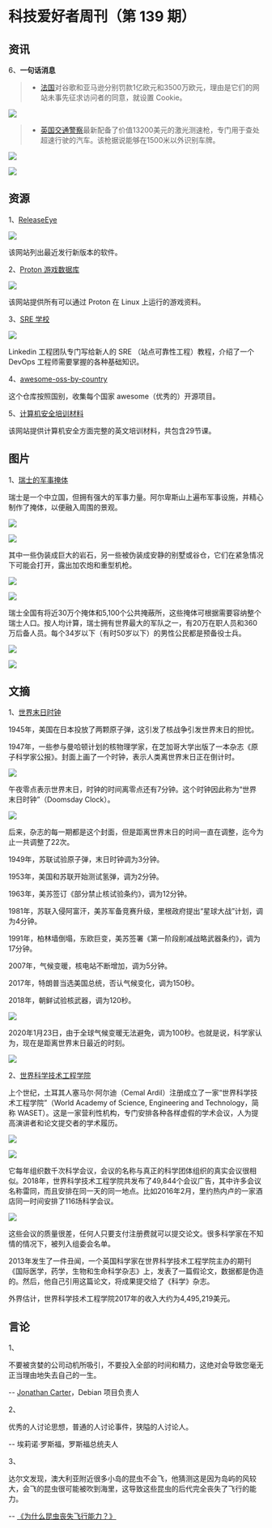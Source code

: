 # 科技爱好者周刊（第 139 期）

## 资讯

6、**一句话消息**

> - [法国](https://fr.reuters.com/article/idUSKBN28K0NA)对谷歌和亚马逊分别罚款1亿欧元和3500万欧元，理由是它们的网站未事先征求访问者的同意，就设置 Cookie。

![](https://www.wangbase.com/blogimg/asset/202012/bg2020121101.jpg)

> - [英国交通警察](https://www.thedrive.com/news/38111/new-uk-police-speed-gun-can-read-license-plates-from-nearly-half-a-mile-away-at-night)最新配备了价值13200美元的激光测速枪，专门用于查处超速行驶的汽车。该枪据说能够在1500米以外识别车牌。

![](https://www.wangbase.com/blogimg/asset/202012/bg2020121401.jpg)

![](https://www.wangbase.com/blogimg/asset/202012/bg2020121402.jpg)

## 资源

1、[ReleaseEye](https://releaseeye.info/)

![](https://www.wangbase.com/blogimg/asset/202012/bg2020120523.jpg)

该网站列出最近发行新版本的软件。

2、[Proton 游戏数据库](https://www.protondb.com/)

![](https://www.wangbase.com/blogimg/asset/202012/bg2020120801.jpg)

该网站提供所有可以通过 Proton 在 Linux 上运行的游戏资料。

3、[SRE 学校](https://linkedin.github.io/school-of-sre/)

![](https://www.wangbase.com/blogimg/asset/202012/bg2020120902.jpg)

Linkedin 工程团队专门写给新人的 SRE （站点可靠性工程）教程，介绍了一个 DevOps 工程师需要掌握的各种基础知识。

4、[awesome-oss-by-country](https://github.com/slowernews/awesome-oss-by-country)

这个仓库按照国别，收集每个国家 awesome（优秀的）开源项目。

5、[计算机安全培训材料](https://opensecuritytraining.info/Training.html)

该网站提供计算机安全方面完整的英文培训材料，共包含29节课。

## 图片

1、[瑞士的军事掩体](https://www.amusingplanet.com/2015/07/the-camouflaged-military-bunkers-of.html)

瑞士是一个中立国，但拥有强大的军事力量。阿尔卑斯山上遍布军事设施，并精心制作了掩体，以便融入周围的景观。

![](https://www.wangbase.com/blogimg/asset/202012/bg2020120811.jpg)

![](https://www.wangbase.com/blogimg/asset/202012/bg2020120812.jpg)

其中一些伪装成巨大的岩石，另一些被伪装成安静的别墅或谷仓，它们在紧急情况下可能会打开，露出加农炮和重型机枪。

![](https://www.wangbase.com/blogimg/asset/202012/bg2020120813.jpg)

![](https://www.wangbase.com/blogimg/asset/202012/bg2020120814.jpg)

瑞士全国有将近30万个掩体和5,100个公共掩蔽所，这些掩体可根据需要容纳整个瑞士人口。按人均计算，瑞士拥有世界最大的军队之一，有20万在职人员和360万后备人员。每个34岁以下（有时50岁以下）的男性公民都是预备役士兵。

![](https://www.wangbase.com/blogimg/asset/202012/bg2020120815.jpg)

![](https://www.wangbase.com/blogimg/asset/202012/bg2020120816.jpg)

## 文摘

1、[世界末日时钟](https://en.wikipedia.org/wiki/Doomsday_Clock)

1945年，美国在日本投放了两颗原子弹，这引发了核战争引发世界末日的担忧。

1947年，一些参与曼哈顿计划的核物理学家，在芝加哥大学出版了一本杂志《原子科学家公报》。封面上画了一个时钟，表示人类离世界末日正在倒计时。

![](https://www.wangbase.com/blogimg/asset/202011/bg2020112902.jpg)

午夜零点表示世界末日，时钟的时间离零点还有7分钟。这个时钟因此称为“世界末日时钟”（Doomsday Clock）。

![](https://www.wangbase.com/blogimg/asset/202011/bg2020112904.jpg)

后来，杂志的每一期都是这个封面，但是距离世界末日的时间一直在调整，迄今为止一共调整了22次。

1949年，苏联试验原子弹，末日时钟调为3分钟。

1953年，美国和苏联开始测试氢弹，调为2分钟。

1963年，美苏签订《部分禁止核试验条约》，调为12分钟。

1981年，苏联入侵阿富汗，美苏军备竞赛升级，里根政府提出“星球大战”计划，调为4分钟。

1991年，柏林墙倒塌，东欧巨变，美苏签署《第一阶段削减战略武器条约》，调为17分钟。

2007年，气候变暖，核电站不断增加，调为5分钟。

2017年，特朗普当选美国总统，否认气候变化，调为150秒。

2018年，朝鲜试验核武器，调为120秒。

![](https://www.wangbase.com/blogimg/asset/202011/bg2020112903.jpg)

2020年1月23日，由于全球气候变暖无法避免，调为100秒。也就是说，科学家认为，现在是距离世界末日最近的时刻。

![](https://www.wangbase.com/blogimg/asset/202011/bg2020112905.jpg)

2、[世界科学技术工程学院](https://en.wikipedia.org/wiki/World_Academy_of_Science,_Engineering_and_Technology)

上个世纪，土耳其人塞马尔·阿尔迪（Cemal Ardil）注册成立了一家“世界科学技术工程学院”（World Academy of Science, Engineering and Technology，简称 WASET）。这是一家营利性机构，专门安排各种各样虚假的学术会议，人为提高演讲者和论文提交者的学术履历。

![](https://www.wangbase.com/blogimg/asset/202012/bg2020121403.jpg)

![](https://www.wangbase.com/blogimg/asset/202012/bg2020121404.jpg)

它每年组织数千次科学会议，会议的名称与真正的科学团体组织的真实会议很相似。2018年，世界科学技术工程学院共发布了49,844个会议广告，其中许多会议名称雷同，而且安排在同一天的同一地点。比如2016年2月，里约热内卢的一家酒店同一时间安排了116场科学会议。

![](https://www.wangbase.com/blogimg/asset/202012/bg2020121405.jpg)

这些会议的质量很差，任何人只要支付注册费就可以提交论文。很多科学家在不知情的情况下，被列入组委会名单。

2013年发生了一件丑闻，一个英国科学家在世界科学技术工程学院主办的期刊《国际医学，药学，生物和生命科学杂志》上，发表了一篇假论文，数据都是伪造的。然后，他自己引用这篇论文，将成果提交给了《科学》杂志。

外界估计，世界科学技术工程学院2017年的收入大约为4,495,219美元。

##  言论

1、

不要被贪婪的公司动机所吸引，不要投入全部的时间和精力，这绝对会导致您毫无正当理由地失去自己的一生。

-- [Jonathan Carter](https://jonathancarter.org/2020/12/10/centos-stream-or-debian/)，Debian 项目负责人

2、

优秀的人讨论思想，普通的人讨论事件，狭隘的人讨论人。

-- 埃莉诺·罗斯福，罗斯福总统夫人

3、

达尔文发现，澳大利亚附近很多小岛的昆虫不会飞，他猜测这是因为岛屿的风较大，会飞的昆虫很可能被吹到海里，这导致这些昆虫的后代完全丧失了飞行的能力。

-- [《为什么昆虫丧失飞行能力？》](https://www.sohu.com/a/437697806_354961)
